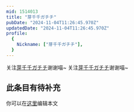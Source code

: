 ```yaml
---
mid: 1514013
title: "芽千千ガチチ"
pubDate: "2024-11-04T11:26:45.970Z"
updatedDate: "2024-11-04T11:26:45.970Z"
profile:
  {
    Nickname: ["芽千千ガチチ"],
  }
---
```


关注[芽千千ガチチ](https://space.bilibili.com/1514013)谢谢喵~ 关注[芽千千ガチチ](https://space.bilibili.com/1514013)谢谢喵~

## 此条目有待补充
你可以在[这里](https://github.com/Yuhanawa/VTuber.ICU-Content/edit/master/v/芽千千ガチチ/index.md)编辑本文
